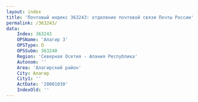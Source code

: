 ```yaml
---
layout: index
title: 'Почтовый индекс 363243: отделение почтовой связи Почты России'
permalink: /363243/
data:
    Index: 363243
    OPSName: 'Алагир 3'
    OPSType: О
    OPSSubm: 363240
    Region: 'Северная Осетия - Алания Республика'
    Autonom: ''
    Area: 'Алагирский район'
    City: Алагир
    City1: ''
    ActDate: '20001030'
    IndexOld: ''
---
```


